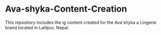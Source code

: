 # Ava-shyka-Content-Creation
This repository includes the ig content created for the Ava'shyka a Lingerie brand located in Lalitpur, Nepal.
